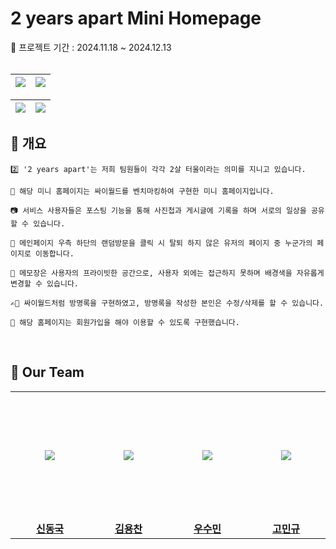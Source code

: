 <h1>2 years apart Mini Homepage</h1>
📍 프로젝트 기간 : 2024.11.18 ~ 2024.12.13
<br>
<br>

| ![](https://github.com/user-attachments/assets/52aaa82c-933b-409d-b1f8-2eb8ae20d4e2) | ![](https://github.com/user-attachments/assets/6864796c-5661-4157-a08b-d86cb7eff7b0) |
| --- | --- |

| ![](https://github.com/user-attachments/assets/47658899-d045-4336-9745-02ab336858b5) | ![](https://github.com/user-attachments/assets/da9051a8-55b5-42b4-b218-cb4dc882c04b) |
| --- | --- |




## 📌 개요

```
2️⃣ '2 years apart'는 저희 팀원들이 각각 2살 터울이라는 의미를 지니고 있습니다.

📖 해당 미니 홈페이지는 싸이월드를 벤치마킹하여 구현한 미니 홈페이지입니다. 

📷 서비스 사용자들은 포스팅 기능을 통해 사진첩과 게시글에 기록을 하며 서로의 일상을 공유할 수 있습니다.

👥 메인페이지 우측 하단의 랜덤방문을 클릭 시 탈퇴 하지 않은 유저의 페이지 중 누군가의 페이지로 이동합니다. 

📝 메모장은 사용자의 프라이빗한 공간으로, 사용자 외에는 접근하지 못하며 배경색을 자유롭게 변경할 수 있습니다.

✍🏻 싸이월드처럼 방명록을 구현하였고, 방명록을 작성한 본인은 수정/삭제를 할 수 있습니다.

🪪 해당 홈페이지는 회원가입을 해야 이용할 수 있도록 구현했습니다.
```

</br>

## 🐡 Our Team 

<table>
  <tr height="205px">
    <td align="center" width="200px">
      <a href="https://github.com/shin-muja"><img src="https://github.com/user-attachments/assets/6aedf0e6-5e1b-4e90-a2fb-9aff200e5339"/></a>
    </td>
    <td align="center" width="200px">
      <a href="https://github.com/herd132"><img src="https://github.com/user-attachments/assets/7e62cd22-de4b-4801-872f-2dca2dc7c079"/></a>
    </td>
    <td align="center" width="200px">
      <a href="https://github.com/soomin530"><img src="https://github.com/user-attachments/assets/bb63eb2a-d4a5-495e-b2b4-092b8a3d9af9"/></a>
    </td>
    <td align="center" width="200px">
      <a href="https://github.com/manggo999"><img src="https://github.com/user-attachments/assets/e5b9e556-b34d-4573-ac4b-7599042e1000"/></a>
    </td>
  </tr>
  <tr>
    <td align="center" width="200px">
      <a href="https://github.com/shin-muja/"><strong>신동국</strong></a><br>
    </td>
    <td align="center" width="200px">
      <a href="https://github.com/herd132/"><strong>김용찬</strong></a><br>
    </td>
    <td align="center" width="200px">
      <a href="https://github.com/soomin530/"><strong>우수민</strong></a><br>
    </td>
    <td align="center" width="200px">
      <a href="https://github.com/manggo999/"><strong>고민규</strong></a><br>
    </td>
  </tr>
</table>

<br />

